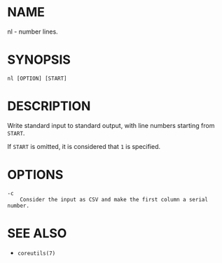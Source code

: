 # NAME
nl - number lines.

# SYNOPSIS

    nl [OPTION] [START]

# DESCRIPTION
Write standard input to standard output, with line numbers starting from `START`.

If `START` is omitted, it is considered that `1` is specified.

# OPTIONS

    -c
        Consider the input as CSV and make the first column a serial number.

# SEE ALSO
- `coreutils(7)`
